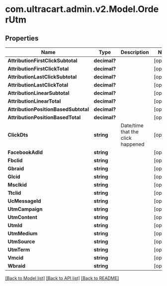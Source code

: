 # com.ultracart.admin.v2.Model.OrderUtm
## Properties

Name | Type | Description | Notes
------------ | ------------- | ------------- | -------------
**AttributionFirstClickSubtotal** | **decimal?** |  | [optional] 
**AttributionFirstClickTotal** | **decimal?** |  | [optional] 
**AttributionLastClickSubtotal** | **decimal?** |  | [optional] 
**AttributionLastClickTotal** | **decimal?** |  | [optional] 
**AttributionLinearSubtotal** | **decimal?** |  | [optional] 
**AttributionLinearTotal** | **decimal?** |  | [optional] 
**AttributionPositionBasedSubtotal** | **decimal?** |  | [optional] 
**AttributionPositionBasedTotal** | **decimal?** |  | [optional] 
**ClickDts** | **string** | Date/time that the click happened | [optional] 
**FacebookAdId** | **string** |  | [optional] 
**Fbclid** | **string** |  | [optional] 
**Gbraid** | **string** |  | [optional] 
**Glcid** | **string** |  | [optional] 
**Msclkid** | **string** |  | [optional] 
**Ttclid** | **string** |  | [optional] 
**UcMessageId** | **string** |  | [optional] 
**UtmCampaign** | **string** |  | [optional] 
**UtmContent** | **string** |  | [optional] 
**UtmId** | **string** |  | [optional] 
**UtmMedium** | **string** |  | [optional] 
**UtmSource** | **string** |  | [optional] 
**UtmTerm** | **string** |  | [optional] 
**Vmcid** | **string** |  | [optional] 
**Wbraid** | **string** |  | [optional] 


[[Back to Model list]](../README.md#documentation-for-models) [[Back to API list]](../README.md#documentation-for-api-endpoints) [[Back to README]](../README.md)

